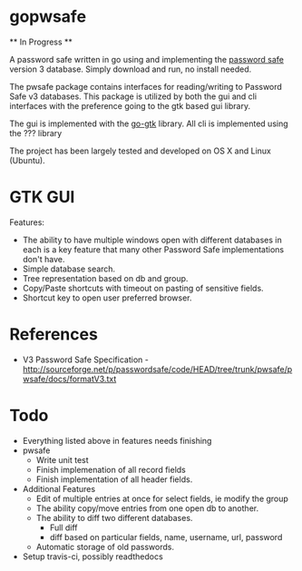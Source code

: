 # gopwsafe

** In Progress **

A password safe written in go using  and implementing the [password safe](http://pwsafe.org/) version 3 database.
Simply download and run, no install needed.

The pwsafe package contains interfaces for reading/writing to Password Safe v3 databases. This package is utilized by both the gui and cli interfaces with the
preference going to the gtk based gui library.

The gui is implemented with the [go-gtk](https://github.com/mattn/go-gtk) library.
All cli is implemented using the ??? library

The project has been largely tested and developed on OS X and Linux (Ubuntu).

# GTK GUI
Features:
- The ability to have multiple windows open with different databases in each is a key feature that many other Password Safe implementations don't have.
- Simple database search.
- Tree representation based on db and group.
- Copy/Paste shortcuts with timeout on pasting of sensitive fields.
- Shortcut key to open user preferred browser.

# References
- V3 Password Safe Specification - http://sourceforge.net/p/passwordsafe/code/HEAD/tree/trunk/pwsafe/pwsafe/docs/formatV3.txt

# Todo
- Everything listed above in features needs finishing
- pwsafe
    - Write unit test
    - Finish implemenation of all record fields
    - Finish implementation of all header fields.
- Additional Features
  - Edit of multiple entries at once for select fields, ie modify the group
  - The ability copy/move entries from one open db to another.
  - The ability to diff two different databases.
    - Full diff
    - diff based on particular fields, name, username, url, password
  - Automatic storage of old passwords.
- Setup travis-ci, possibly readthedocs
